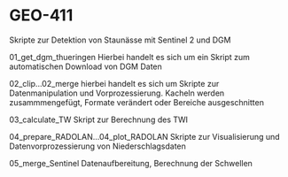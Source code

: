 # GEO-411
Skripte zur Detektion von Staunässe mit Sentinel 2 und DGM

01_get_dgm_thueringen
Hierbei handelt es sich um ein Skript zum automatischen Download von DGM Daten

02_clip...02_merge
hierbei handelt es sich um Skripte zur Datenmanipulation und Vorprozessierung. Kacheln werden zusammmengefügt, Formate verändert oder Bereiche ausgeschnitten

03_calculate_TW
Skript zur Berechnung des TWI

04_prepare_RADOLAN...04_plot_RADOLAN
Skripte zur Visualisierung und Datenvorprozessierung von Niederschlagsdaten

05_merge_Sentinel
Datenaufbereitung, Berechnung der Schwellen 

